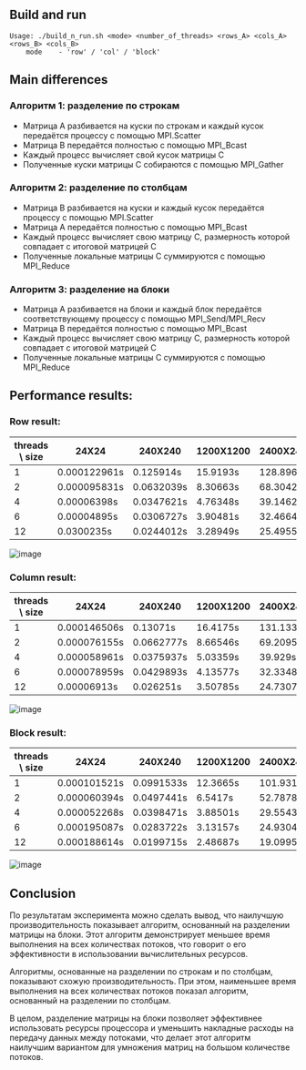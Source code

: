 ## Build and run
```
Usage: ./build_n_run.sh <mode> <number_of_threads> <rows_A> <cols_A> <rows_B> <cols_B>
    mode    - 'row' / 'col' / 'block'
```

## Main differences
### Алгоритм 1: разделение по строкам

* Матрица A разбивается на куски по строкам и каждый кусок передаётся процессу с помощью MPI.Scatter
* Матрица B передаётся полностью с помощью MPI_Bcast
* Каждый процесс вычисляет свой кусок матрицы C
* Полученные куски матрицы C собираются с помощью MPI_Gather

### Алгоритм 2: разделение по столбцам

* Матрица B разбивается на куски и каждый кусок передаётся процессу с помощью MPI.Scatter
* Матрица A передаётся полностью с помощью MPI_Bcast
* Каждый процесс вычисляет свою матрицу C, размерность которой совпадает с итоговой матрицей C
* Полученные локальные матрицы C суммируются с помощью MPI_Reduce
### Алгоритм 3: разделение на блоки

* Матрица A разбивается на блоки и каждый блок передаётся соответствующему процессу с помощью MPI_Send/MPI_Recv
* Матрица B передаётся полностью с помощью MPI_Bcast
* Каждый процесс вычисляет свою матрицу C, размерность которой совпадает с итоговой матрицей C
* Полученные локальные матрицы C суммируются с помощью MPI_Reduce

## Performance results:
### Row result:

|threads \ size|24X24       |240X240   |1200X1200|2400X2400|
|-------|------------|----------|---------|---------|
|1      |0.000122961s|0.125914s |15.9193s |128.896s |
|2      |0.000095831s|0.0632039s|8.30663s |68.3042s |
|4      |0.00006398s |0.0347621s|4.76348s |39.1462s |
|6      |0.00004895s |0.0306727s|3.90481s |32.4664s |
|12     |0.0300235s  |0.0244012s|3.28949s |25.4955s |

![image](https://user-images.githubusercontent.com/62809413/227742539-a370e197-9478-4913-b02a-1d9793bd238c.png)

### Column result:
|threads \ size|24X24       |240X240   |1200X1200|2400X2400|
|-------|------------|----------|--------|--------|
|1      |0.000146506s|0.13071s  |16.4175s|131.133s|
|2      |0.000076155s|0.0662777s|8.66546s|69.2095s|
|4      |0.000058961s|0.0375937s|5.03359s|39.929s |
|6      |0.000078959s|0.0429893s|4.13577s|32.3348s|
|12     |0.00006913s |0.026251s |3.50785s|24.7307s|

![image](https://user-images.githubusercontent.com/62809413/227742834-a4e90cb6-2957-4310-bd43-a39913fd1bdf.png)

### Block result:
|threads \ size|24X24       |240X240   |1200X1200|2400X2400|
|-------|------------|----------|--------|--------|
|1      |0.000101521s|0.0991533s|12.3665s|101.931s|
|2      |0.000060394s|0.0497441s|6.5417s |52.7878s|
|4      |0.000052268s|0.0398471s|3.88501s|29.5543s|
|6      |0.000195087s|0.0283722s|3.13157s|24.9304s|
|12     |0.000188614s|0.0199715s|2.48687s|19.0995s|

![image](https://user-images.githubusercontent.com/62809413/227742902-2b844cf4-bd2e-42c2-80b2-07d9dd6bccf1.png)

## Conclusion
По результатам эксперимента можно сделать вывод, что наилучшую производительность показывает алгоритм, основанный на разделении матрицы на блоки. Этот алгоритм демонстрирует меньшее время выполнения на всех количествах потоков, что говорит о его эффективности в использовании вычислительных ресурсов.

Алгоритмы, основанные на разделении по строкам и по столбцам, показывают схожую производительность. При этом, наименьшее время выполнения на всех количествах потоков показал алгоритм, основанный на разделении по столбцам.

В целом, разделение матрицы на блоки позволяет эффективнее использовать ресурсы процессора и уменьшить накладные расходы на передачу данных между потоками, что делает этот алгоритм наилучшим вариантом для умножения матриц на большом количестве потоков.
